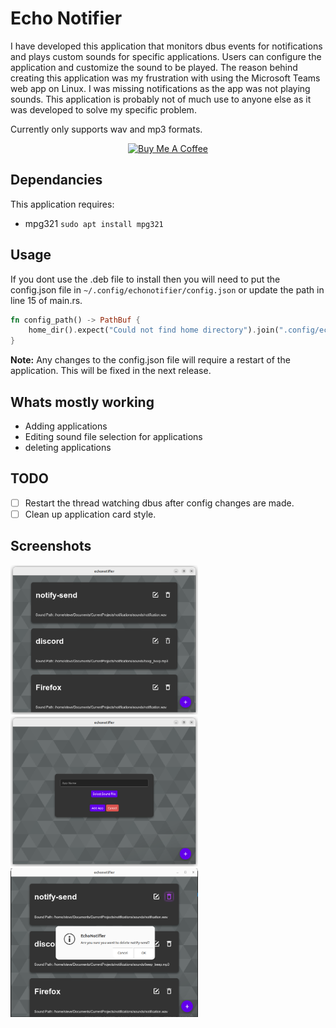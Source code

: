 # Echo Notifier

I have developed this application that monitors dbus events for notifications and plays custom sounds for specific applications. Users can configure the application and customize the sound to be played. The reason behind creating this application was my frustration with using the Microsoft Teams web app on Linux. I was missing notifications as the app was not playing sounds. This application is probably not of much use to anyone else as it was developed to solve my specific problem.

Currently only supports wav and mp3 formats.
<div style="text-align: center;">
    <a href="https://www.buymeacoffee.com/swingline" target="_blank">
        <img src="https://cdn.buymeacoffee.com/buttons/default-orange.png" alt="Buy Me A Coffee" height="41" width="174">
    </a>
</div>

## Dependancies 
This application requires:
- mpg321 `sudo apt install mpg321`

## Usage 

If you dont use the .deb file to install then you will need to put the config.json file in `~/.config/echonotifier/config.json` or update the path in line 15 of main.rs.
```Rust
fn config_path() -> PathBuf {
    home_dir().expect("Could not find home directory").join(".config/echonotifier/config.json")
}
```
**Note:** Any changes to the config.json file will require a restart of the application. This will be fixed in the next release.

## Whats mostly working 
- Adding applications
- Editing sound file selection for applications
- deleting applications

## TODO
- [ ] Restart the thread watching dbus after config changes are made.
- [ ] Clean up application card style. 

## Screenshots

<img src="screenshots/main_view.png" alt="Screenshot of Application" width="300">
<img src="screenshots/add_app.png" alt="Screenshot of Application" width="300">
<img src="screenshots/delete_app.png" alt="Screenshot of Application" width="300">
